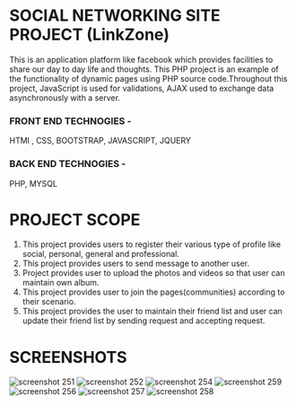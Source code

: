 # SOCIAL NETWORKING SITE PROJECT (LinkZone)
  This is an application platform like facebook which provides facilities to share our day to day life and thoughts.  This PHP project is an example of the functionality of dynamic pages using PHP source code.Throughout this project, JavaScript is used for validations, AJAX  used to exchange data asynchronously with a server.
<h3>FRONT END TECHNOGIES -</h3>
     HTMl , CSS, BOOTSTRAP, JAVASCRIPT, JQUERY
<h3> BACK END TECHNOGIES -</h3>
     PHP, MYSQL </br>
     
# PROJECT SCOPE
1) This project provides users to register their various type of profile like social, personal, general and professional.
2) This project provides users to send message to another user.
3) Project provides user to upload the photos and videos so that user can maintain own album.
4) This project provides user to  join the pages(communities) according to their scenario.
5) This project provides the user to maintain their friend list and user can update their friend list by sending request and accepting request.

# SCREENSHOTS
![screenshot 251](https://cloud.githubusercontent.com/assets/16289294/25417848/d2eee05c-2a0c-11e7-9a28-17037391e27e.png)
![screenshot 252](https://cloud.githubusercontent.com/assets/16289294/25417847/d2ecbcbe-2a0c-11e7-948b-cbfd8cef9054.png)
![screenshot 254](https://cloud.githubusercontent.com/assets/16289294/25417845/d2eb9a46-2a0c-11e7-9ccc-eabdff82953e.png)
![screenshot 259](https://cloud.githubusercontent.com/assets/16289294/25417851/d31d852e-2a0c-11e7-880a-0ae2c0d62606.png)
![screenshot 256](https://cloud.githubusercontent.com/assets/16289294/25417849/d2ef2d14-2a0c-11e7-9ada-f95d66cbbc5f.png)
![screenshot 257](https://cloud.githubusercontent.com/assets/16289294/25417846/d2ec1eda-2a0c-11e7-8b07-6bae94f90804.png)
![screenshot 258](https://cloud.githubusercontent.com/assets/16289294/25417850/d2f18e92-2a0c-11e7-8c35-0a4e33145fab.png)
